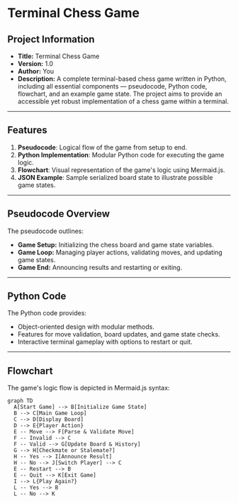 # Terminal Chess Game

## Project Information
- **Title:** Terminal Chess Game
- **Version:** 1.0
- **Author:** You
- **Description:** A complete terminal-based chess game written in Python, including all essential components — pseudocode, Python code, flowchart, and an example game state. The project aims to provide an accessible yet robust implementation of a chess game within a terminal.

---

## Features
1. **Pseudocode**: Logical flow of the game from setup to end.
2. **Python Implementation**: Modular Python code for executing the game logic.
3. **Flowchart**: Visual representation of the game's logic using Mermaid.js.
4. **JSON Example**: Sample serialized board state to illustrate possible game states.

---

## Pseudocode Overview
The pseudocode outlines:
- **Game Setup:** Initializing the chess board and game state variables.
- **Game Loop:** Managing player actions, validating moves, and updating game states.
- **Game End:** Announcing results and restarting or exiting.

---

## Python Code
The Python code provides:
- Object-oriented design with modular methods.
- Features for move validation, board updates, and game state checks.
- Interactive terminal gameplay with options to restart or quit.

---

## Flowchart
The game's logic flow is depicted in Mermaid.js syntax:
```mermaid
graph TD
  A[Start Game] --> B[Initialize Game State]
  B --> C[Main Game Loop]
  C --> D[Display Board]
  D --> E{Player Action}
  E -- Move --> F[Parse & Validate Move]
  F -- Invalid --> C
  F -- Valid --> G[Update Board & History]
  G --> H[Checkmate or Stalemate?]
  H -- Yes --> I[Announce Result]
  H -- No --> J[Switch Player] --> C
  E -- Restart --> B
  E -- Quit --> K[Exit Game]
  I --> L{Play Again?}
  L -- Yes --> B
  L -- No --> K
